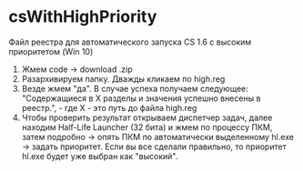 # csWithHighPriority
Файл реестра для автоматического запуска CS 1.6 с высоким приоритетом (Win 10)

1. Жмем code -> download .zip
2. Разархивируем папку. Дважды кликаем по high.reg
3. Везде жмем "да". В случае успеха получаем следующее: "Содержащиеся в X разделы и значения успешно внесены в реестр.", - где X - это путь до файла high.reg
4. Чтобы проверить результат открываем диспетчер задач, далее находим Half-Life Launcher (32 бита) и жмем по процессу ПКМ, затем подробно -> опять ПКМ по автоматически выделенному hl.exe -> задать приоритет. Если вы все сделали правильно, то приоритет hl.exe будет уже выбран как "высокий".
